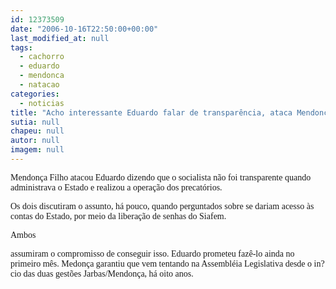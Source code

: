 ```yaml
---
id: 12373509
date: "2006-10-16T22:50:00+00:00"
last_modified_at: null
tags:
  - cachorro
  - eduardo
  - mendonca
  - natacao
categories:
  - noticias
title: "Acho interessante Eduardo falar de transparência, ataca Mendonça"
sutia: null
chapeu: null
autor: null
imagem: null
---
```

<p><P><FONT face=Verdana>Mendonça Filho atacou Eduardo dizendo que o socialista não foi transparente quando administrava o Estado e realizou a operação dos precatórios.</FONT></P></p>
<p><P><FONT face=Verdana>Os dois discutiram o assunto, há pouco,&nbsp;quando perguntados sobre se dariam acesso às contas do Estado, por meio da liberação de senhas do Siafem. </FONT></P></p>
<p><P><FONT face=Verdana>Ambos</p>
<p> assumiram o compromisso de conseguir isso. Eduardo prometeu fazê-lo ainda no primeiro mês. Medonça garantiu que vem tentando na Assembléia Legislativa desde o in?cio das duas gestões Jarbas/Mendonça, há oito anos.</FONT></P> </p>
